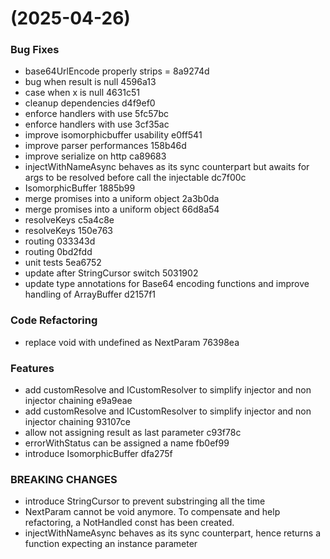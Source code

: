 #  (2025-04-26)


### Bug Fixes

* base64UrlEncode properly strips = 8a9274d
* bug when result is null 4596a13
* case when x is null 4631c51
* cleanup dependencies d4f9ef0
* enforce handlers with use 5fc57bc
* enforce handlers with use 3cf35ac
* improve isomorphicbuffer usability e0ff541
* improve parser performances 158b46d
* improve serialize on http ca89683
* injectWithNameAsync behaves as its sync counterpart but awaits for args to be resolved before call the injectable dc7f00c
* IsomorphicBuffer 1885b99
* merge promises into a uniform object 2a3b0da
* merge promises into a uniform object 66d8a54
* resolveKeys c5a4c8e
* resolveKeys 150e763
* routing 033343d
* routing 0bd2fdd
* unit tests 5ea6752
* update after StringCursor switch 5031902
* update type annotations for Base64 encoding functions and improve handling of ArrayBuffer d2157f1


### Code Refactoring

* replace void with undefined as NextParam 76398ea


### Features

* add customResolve and ICustomResolver to simplify injector and non injector chaining e9a9eae
* add customResolve and ICustomResolver to simplify injector and non injector chaining 93107ce
* allow not assigning result as last parameter c93f78c
* errorWithStatus can be assigned a name fb0ef99
* introduce IsomorphicBuffer dfa275f


### BREAKING CHANGES

* introduce StringCursor to prevent substringing all the time
* NextParam cannot be void anymore. To compensate and help refactoring, a NotHandled const has been created.
* injectWithNameAsync behaves as its sync counterpart, hence returns a function expecting an instance parameter



